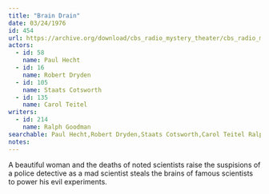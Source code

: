 ```yaml
---
title: "Brain Drain"
date: 03/24/1976
id: 454
url: https://archive.org/download/cbs_radio_mystery_theater/cbs_radio_mystery_theater-0451-0500.zip/cbs_radio_mystery_theater-0451-0500%2Fcbsrmt_0454_brain_drain.mp3
actors:  
  - id: 58
    name: Paul Hecht  
  - id: 16
    name: Robert Dryden  
  - id: 105
    name: Staats Cotsworth  
  - id: 135
    name: Carol Teitel
writers:  
  - id: 214
    name: Ralph Goodman
searchable: Paul Hecht,Robert Dryden,Staats Cotsworth,Carol Teitel Ralph Goodman
notes:  
---
```

A beautiful woman and the deaths of noted scientists raise the suspisions of a police detective as a mad scientist steals the brains of famous scientists to power his evil experiments.